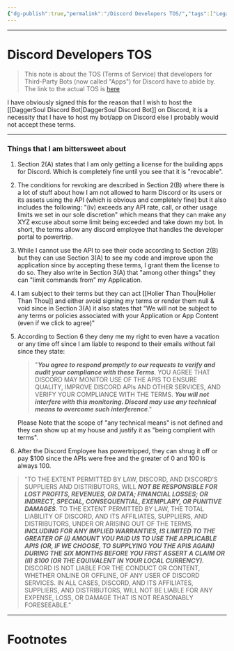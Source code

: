```yaml
---
{"dg-publish":true,"permalink":"/Discord Developers TOS/","tags":["Legal"]}
---
```



---
# Discord Developers TOS
> This note is about the TOS (Terms of Service) that developers for Third-Party Bots (now called "Apps") for Discord have to abide by. 
> The link to the actual TOS is [here](https://support-dev.discord.com/hc/en-us/articles/8562894815383-Discord-Developer-Terms-of-Service)

I have obviously signed this for the reason that I wish to host the [[DaggerSoul Discord Bot\|DaggerSoul Discord Bot]] on Discord, it is a necessity that I have to host my bot/app on Discord else I probably would not accept these terms.

---
### Things that I am bittersweet about
1. Section 2(A) states that I am only getting a license for the building apps for Discord. Which is completely fine until you see that it is "revocable". 
2. The conditions for revoking are described in Section 2(B) where there is a lot of stuff about how I am not allowed to harm Discord or its users or its assets using the API (which is obvious and completely fine) but it also includes the following: "(iv) exceeds any API rate, call, or other usage limits we set in our sole discretion" which means that they can make any XYZ excuse about some limit being exceeded and take down my bot. In short, the terms allow any discord employee that handles the developer portal to powertrip.
3. While I cannot use the API to see their code according to Section 2(B) but they can use Section 3(A) to see my code and improve upon the application since by accepting these terms, I grant them the license to do so. They also write in Section 3(A) that "among other things" they can "limit commands from" my Application.
4. I am subject to their terms but they can act [[Holier Than Thou\|Holier Than Thou]] and either avoid signing my terms or render them null & void since in Section 3(A) it also states that "We will not be subject to any terms or policies associated with your Application or App Content (even if we click to agree)"
5. According to Section 6 they deny me my right to even have a vacation or any time off since I am liable to respond to their emails without fail since they state: 

   > "***You agree to respond promptly to our requests to verify and audit your compliance with these Terms***. YOU AGREE THAT DISCORD MAY MONITOR USE OF THE APIS TO ENSURE QUALITY, IMPROVE DISCORD APIs AND OTHER SERVICES, AND VERIFY YOUR COMPLIANCE WITH THE TERMS. ***You will not interfere with this monitoring. Discord may use any technical means to overcome such interference***."
      
   Please Note that the scope of "any technical means" is not defined and they can show up at my house and justify it as "being complient with terms".

6. After the Discord Employee has powertripped, they can shrug it off or pay $100 since the APIs were free and the greater of 0 and 100 is always 100.

> "TO THE EXTENT PERMITTED BY LAW, DISCORD, AND DISCORD’S SUPPLIERS AND DISTRIBUTORS, WILL ***NOT BE RESPONSIBLE FOR LOST PROFITS, REVENUES, OR DATA; FINANCIAL LOSSES; OR INDIRECT, SPECIAL, CONSEQUENTIAL, EXEMPLARY, OR PUNITIVE DAMAGES***.
> TO THE EXTENT PERMITTED BY LAW, THE TOTAL LIABILITY OF DISCORD, AND ITS AFFILIATES, SUPPLIERS, AND DISTRIBUTORS, UNDER OR ARISING OUT OF THE TERMS, ***INCLUDING FOR ANY IMPLIED WARRANTIES, IS LIMITED TO THE GREATER OF (I) AMOUNT YOU PAID US TO USE THE APPLICABLE APIS (OR, IF WE CHOOSE, TO SUPPLYING YOU THE APIS AGAIN) DURING THE SIX MONTHS BEFORE YOU FIRST ASSERT A CLAIM OR (II) $100 (OR THE EQUIVALENT IN YOUR LOCAL CURRENCY).***
> DISCORD IS NOT LIABLE FOR THE CONDUCT OR CONTENT, WHETHER ONLINE OR OFFLINE, OF ANY USER OF DISCORD SERVICES. IN ALL CASES, DISCORD, AND ITS AFFILIATES, SUPPLIERS, AND DISTRIBUTORS, WILL NOT BE LIABLE FOR ANY EXPENSE, LOSS, OR DAMAGE THAT IS NOT REASONABLY FORESEEABLE."


---
# Footnotes